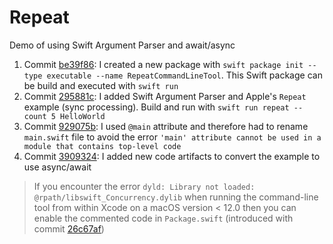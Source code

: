 # Repeat
Demo of using Swift Argument Parser and await/async

1. Commit [be39f86](https://github.com/MarcoEidinger/Repeat/commit/be39f867dda1d2ee36425b2a767f3aa6f6f3fb2e): I created a new package with `swift package init --type executable --name RepeatCommandLineTool`. This Swift package can be build and executed with `swift run`
2. Commit [295881c](https://github.com/MarcoEidinger/Repeat/commit/295881caa4514e948c9b5e6812671c24defbda50): I added Swift Argument Parser and Apple's `Repeat` example (sync processing). Build and run with `swift run repeat --count 5 HelloWorld`
3. Commit [929075b](https://github.com/MarcoEidinger/Repeat/commit/929075b3cf15db92f3dfba296397083ce610142a): I used `@main` attribute and therefore had to rename `main.swift` file to avoid the error `'main' attribute cannot be used in a module that contains top-level code`
4. Commit [3909324](https://github.com/MarcoEidinger/Repeat/commit/39093245f3ff30e3bb42e70f181ec1435d3706f4): I added new code artifacts to convert the example to use async/await

> If you encounter the error `dyld: Library not loaded: @rpath/libswift_Concurrency.dylib` when running the command-line tool from within Xcode on a macOS version < 12.0 then you can enable the commented code in `Package.swift` (introduced with commit [26c67af](https://github.com/MarcoEidinger/Repeat/commit/26c67af70fdb88287445821853f5fe61e40f1237))
